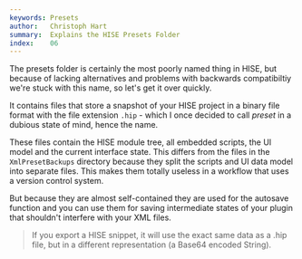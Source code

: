 ```yaml
---
keywords: Presets
author:   Christoph Hart
summary:  Explains the HISE Presets Folder
index:    06
---
```


The presets folder is certainly the most poorly named thing in HISE, but because of lacking alternatives and problems with backwards compatibiltiy we're stuck with this name, so let's get it over quickly.  

It contains files that store a snapshot of your HISE project in a binary file format with the file extension `.hip` - which I once decided to call *preset* in a dubious state of mind, hence the name. 

These files contain the HISE module tree, all embedded scripts, the UI model and the current interface state. This differs from the files in the `XmlPresetBackups` directory because they split the scripts and UI data model into separate files. This makes them totally useless in a workflow that uses a version control system. 

But because they are almost self-contained they are used for the autosave function and you can use them for saving intermediate states of your plugin that shouldn't interfere with your XML files.

> If you export a HISE snippet, it will use the exact same data as a .hip file, but in a different representation (a Base64 encoded String).